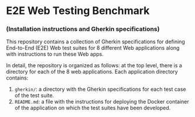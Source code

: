 # E2E Web Testing Benchmark 
### (Installation instructions and Gherkin specifications)

This repository contains a collection of Gherkin specifications for defining End-to-End (E2E) Web test suites for 8 different Web applications along with instructions to run these Web apps.

In detail, the repository is organized as follows: at the top level, there is a directory for each of the 8 web applications. Each application directory contains:

1. `gherkin/`: a directory with the Gherkin specifications for each test case of the test suite. 
2. `README.md`: a file with the instructions for deploying the Docker container of the application on which the test suites have been developed.
